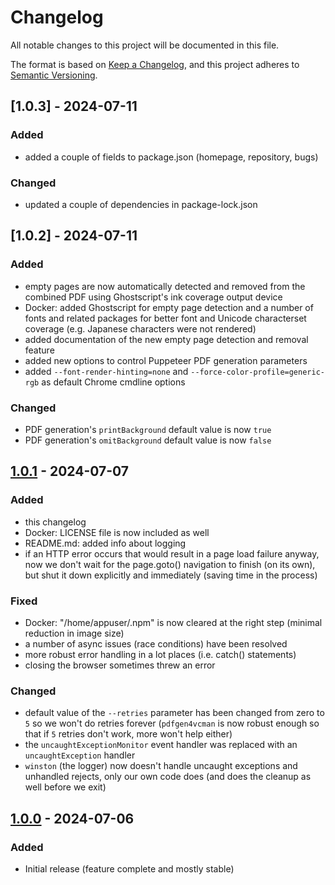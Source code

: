 # Changelog

All notable changes to this project will be documented in this file.

The format is based on [Keep a Changelog](https://keepachangelog.com/en/1.1.0/), and this project adheres to [Semantic Versioning](https://semver.org/spec/v2.0.0.html).

## [1.0.3] - 2024-07-11

### Added

- added a couple of fields to package.json (homepage, repository, bugs)

### Changed

- updated a couple of dependencies in package-lock.json

## [1.0.2] - 2024-07-11

### Added

- empty pages are now automatically detected and removed from the combined PDF using Ghostscript's ink coverage output device
- Docker: added Ghostscript for empty page detection and a number of fonts and related packages for better font and Unicode characterset coverage (e.g. Japanese characters were not rendered)
- added documentation of the new empty page detection and removal feature
- added new options to control Puppeteer PDF generation parameters
- added `--font-render-hinting=none` and `--force-color-profile=generic-rgb` as default Chrome cmdline options

### Changed

- PDF generation's `printBackground` default value is now `true`
- PDF generation's `omitBackground` default value is now `false`

## [1.0.1] - 2024-07-07

### Added

- this changelog
- Docker: LICENSE file is now included as well
- README.md: added info about logging
- if an HTTP error occurs that would result in a page load failure anyway, now we don't wait for the page.goto() navigation to finish (on its own), but shut it down explicitly and immediately (saving time in the process)

### Fixed

- Docker: "/home/appuser/.npm" is now cleared at the right step (minimal reduction in image size)
- a number of async issues (race conditions) have been resolved
- more robust error handling in a lot places (i.e. catch() statements)
- closing the browser sometimes threw an error

### Changed

- default value of the `--retries` parameter has been changed from zero to `5` so we won't do retries forever (`pdfgen4vcman` is now robust enough so that if `5` retries don't work, more won't help either)
- the `uncaughtExceptionMonitor` event handler was replaced with an `uncaughtException` handler
- `winston` (the logger) now doesn't handle uncaught exceptions and unhandled rejects, only our own code does (and does the cleanup as well before we exit)

## [1.0.0] - 2024-07-06

### Added

- Initial release (feature complete and mostly stable)

[1.0.1]: https://github.com/muzso/pdfgen4vcman/compare/1.0.0...1.0.1
[1.0.0]: https://github.com/muzso/pdfgen4vcman/releases/tag/1.0.0
